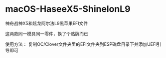 # macOS-HaseeX5-ShinelonL9
神舟战神X5和炫龙阿尔法L9黑苹果EFI文件

这两款同一模具同一零件，换了个贴牌而已

使用方法：
复制OC/Clover文件夹里的EFI文件夹到ESP磁盘目录下并添加UEFI引导即可

